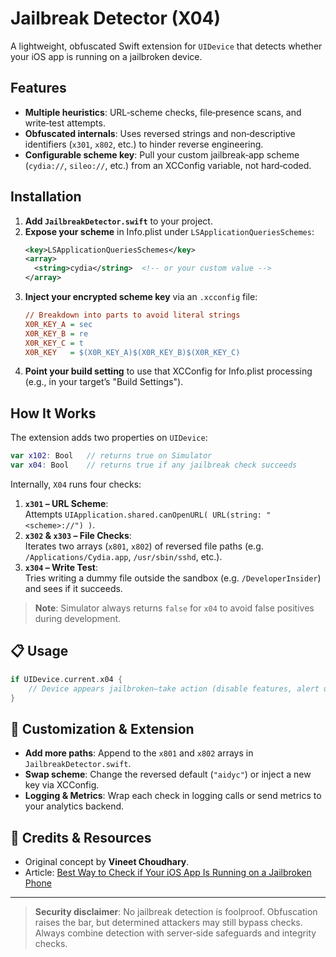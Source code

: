 # Jailbreak Detector (X04)

A lightweight, obfuscated Swift extension for `UIDevice` that detects whether your iOS app is running on a jailbroken device.

## Features

- **Multiple heuristics**: URL‐scheme checks, file‐presence scans, and write‐test attempts.  
- **Obfuscated internals**: Uses reversed strings and non‐descriptive identifiers (`x301`, `x802`, etc.) to hinder reverse engineering.  
- **Configurable scheme key**: Pull your custom jailbreak‐app scheme (`cydia://`, `sileo://`, etc.) from an XCConfig variable, not hard‐coded.

## Installation

1. **Add `JailbreakDetector.swift`** to your project.  
2. **Expose your scheme** in Info.plist under `LSApplicationQueriesSchemes`:  
   ```xml
   <key>LSApplicationQueriesSchemes</key>
   <array>
     <string>cydia</string>  <!-- or your custom value -->
   </array>
   ```
3. **Inject your encrypted scheme key** via an `.xcconfig` file:  
   ```ini
   // Breakdown into parts to avoid literal strings
   X0R_KEY_A = sec
   X0R_KEY_B = re
   X0R_KEY_C = t
   X0R_KEY   = $(X0R_KEY_A)$(X0R_KEY_B)$(X0R_KEY_C)
   ```
4. **Point your build setting** to use that XCConfig for Info.plist processing (e.g., in your target’s "Build Settings").

## How It Works

The extension adds two properties on `UIDevice`:

```swift
var x102: Bool   // returns true on Simulator
var x04: Bool    // returns true if any jailbreak check succeeds
```

Internally, `X04` runs four checks:

1. **`x301` – URL Scheme**:  
   Attempts `UIApplication.shared.canOpenURL( URL(string: "<scheme>://") )`.
2. **`x302` & `x303` – File Checks**:  
   Iterates two arrays (`x801`, `x802`) of reversed file paths (e.g. `/Applications/Cydia.app`, `/usr/sbin/sshd`, etc.).
3. **`x304` – Write Test**:  
   Tries writing a dummy file outside the sandbox (e.g. `/DeveloperInsider`) and sees if it succeeds.

> **Note**: Simulator always returns `false` for `x04` to avoid false positives during development.

## 📋 Usage

```swift
if UIDevice.current.x04 {
    // Device appears jailbroken—take action (disable features, alert user, etc.)
}
```

## 🔧 Customization & Extension

- **Add more paths**: Append to the `x801` and `x802` arrays in `JailbreakDetector.swift`.  
- **Swap scheme**: Change the reversed default (`"aidyc"`) or inject a new key via XCConfig.  
- **Logging & Metrics**: Wrap each check in logging calls or send metrics to your analytics backend.

## 📖 Credits & Resources

- Original concept by **Vineet Choudhary**.  
- Article: [Best Way to Check if Your iOS App Is Running on a Jailbroken Phone](https://developerinsider.co/best-way-to-check-if-your-ios-app-is-running-on-a-jailbroken-phone/)  

---

> **Security disclaimer**: No jailbreak detection is foolproof. Obfuscation raises the bar, but determined attackers may still bypass checks. Always combine detection with server‐side safeguards and integrity checks.


